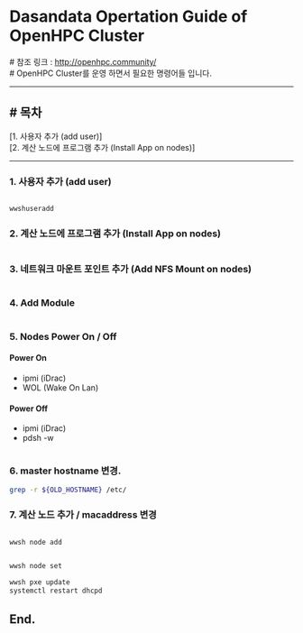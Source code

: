 # Dasandata Opertation Guide of OpenHPC Cluster
\# 참조 링크 : http://openhpc.community/  
\# OpenHPC Cluster를 운영 하면서 필요한 명령어들 입니다.  
***
## # 목차
[1. 사용자 추가 (add user)]  
[2. 계산 노드에 프로그램 추가 (Install App on nodes)]  

***

### 1. 사용자 추가 (add user)

```bash

wwshuseradd

```


### 2. 계산 노드에 프로그램 추가 (Install App on nodes)

```bash

```

### 3. 네트워크 마운트 포인트 추가 (Add NFS Mount on nodes)

```bash

```

### 4. Add Module

```bash

```


### 5. Nodes Power On / Off
#### Power On
- ipmi (iDrac)
- WOL (Wake On Lan)

#### Power Off
- ipmi (iDrac)
- pdsh -w

```bash

```


### 6. master hostname 변경.

```bash
grep -r ${OLD_HOSTNAME} /etc/


```



### 7. 계산 노드 추가 / macaddress 변경

```bash

wwsh node add


wwsh node set

wwsh pxe update
systemctl restart dhcpd

```



## End.
